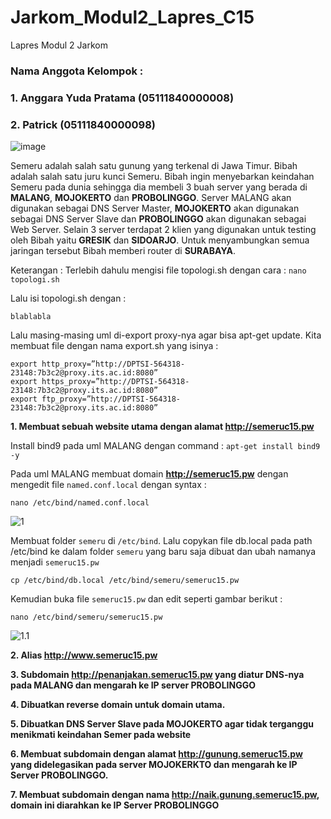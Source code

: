 # Jarkom_Modul2_Lapres_C15
Lapres Modul 2 Jarkom

### Nama Anggota Kelompok :
### 1. Anggara Yuda Pratama (05111840000008)
### 2. Patrick (05111840000098)

![image](https://user-images.githubusercontent.com/61231385/98681112-e63fb980-2394-11eb-86fa-76895933d194.png)

Semeru adalah salah satu gunung yang terkenal di Jawa Timur. Bibah adalah salah satu juru kunci Semeru. Bibah ingin menyebarkan keindahan Semeru pada dunia sehingga dia membeli 3 buah server yang berada di **MALANG**, **MOJOKERTO** dan **PROBOLINGGO**. Server MALANG akan digunakan sebagai DNS Server Master, **MOJOKERTO** akan digunakan sebagai DNS Server Slave dan **PROBOLINGGO** akan digunakan sebagai Web Server. Selain 3 server terdapat 2 klien yang digunakan untuk testing oleh Bibah yaitu **GRESIK** dan **SIDOARJO**. Untuk menyambungkan semua jaringan tersebut Bibah memberi router di **SURABAYA**.

Keterangan :
Terlebih dahulu mengisi file topologi.sh dengan cara :
```nano topologi.sh```

Lalu isi topologi.sh dengan :
```
blablabla
```

Lalu masing-masing uml di-export proxy-nya agar bisa apt-get update. Kita membuat file dengan nama export.sh yang isinya :
```
export http_proxy=”http://DPTSI-564318-23148:7b3c2@proxy.its.ac.id:8080”
export https_proxy=”http://DPTSI-564318-23148:7b3c2@proxy.its.ac.id:8080”
export ftp_proxy=”http://DPTSI-564318-23148:7b3c2@proxy.its.ac.id:8080”
```

**1. Membuat sebuah website utama dengan alamat http://semeruc15.pw**

Install bind9 pada uml MALANG dengan command :
``` apt-get install bind9 -y ```

Pada uml MALANG membuat domain **http://semeruc15.pw** dengan mengedit file ```named.conf.local``` dengan syntax :

```nano /etc/bind/named.conf.local```

![1](https://github.com/anggarayp/Jarkom_Modul2_Lapres_C15/blob/main/Screenshots/1.jpg)

Membuat folder ```semeru``` di ```/etc/bind```. Lalu copykan file db.local pada path /etc/bind ke dalam folder ```semeru``` yang baru saja dibuat dan ubah namanya menjadi ```semeruc15.pw```

```cp /etc/bind/db.local /etc/bind/semeru/semeruc15.pw```

Kemudian buka file ```semeruc15.pw``` dan edit seperti gambar berikut :

```nano /etc/bind/semeru/semeruc15.pw```

![1.1](https://github.com/anggarayp/Jarkom_Modul2_Lapres_C15/blob/main/Screenshots/1.1.jpg)

**2. Alias http://www.semeruc15.pw**

**3. Subdomain http://penanjakan.semeruc15.pw yang diatur DNS-nya pada MALANG dan mengarah ke IP server PROBOLINGGO**

**4. Dibuatkan reverse domain untuk domain utama.**

**5. Dibuatkan DNS Server Slave pada MOJOKERTO agar tidak terganggu menikmati keindahan Semer pada website**

**6. Membuat subdomain dengan alamat http://gunung.semeruc15.pw yang didelegasikan pada server MOJOKERKTO dan mengarah ke IP Server PROBOLINGGO.**

**7. Membuat subdomain dengan nama http://naik.gunung.semeruc15.pw, domain ini diarahkan ke IP Server PROBOLINGGO**
